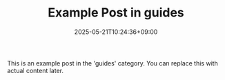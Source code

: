 ﻿---
title: "Example Post in guides"
date: 2025-05-21T10:24:36+09:00
categories: ["guides"]
tags: []
draft: true
---

This is an example post in the 'guides' category. You can replace this with actual content later.